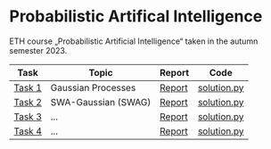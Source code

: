 # Probabilistic Artifical Intelligence
ETH course „Probabilistic Artificial Intelligence“ taken in the autumn semester 2023.

| Task | Topic | Report | Code | 
|---|---|---|---|
| [Task 1](projects/task1/) | Gaussian Processes | [Report](projects/task1/README.md) | [solution.py](projects/task1/solution.py) |
| [Task 2](projects/task2/) | SWA-Gaussian (SWAG) | [Report](projects/task2/README.md) | [solution.py](projects/task2/solution.py) |
| [Task 3](projects/task3/) | ... | [Report](projects/task3/README.md) | [solution.py](projects/task3/solution.py) |
| [Task 4](projects/task4/) | ... | [Report](projects/task4/README.md) | [solution.py](projects/task4/solution.py) |
